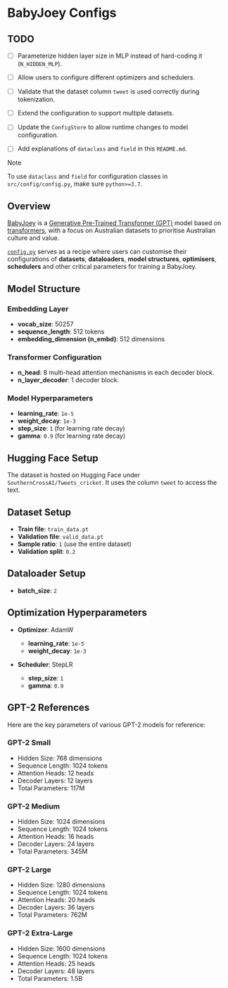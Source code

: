 # BabyJoey Configs

## TODO
- [ ] Parameterize hidden layer size in MLP instead of hard-coding it (`N_HIDDEN_MLP`).
- [ ] Allow users to configure different optimizers and schedulers.
- [ ] Validate that the dataset column `tweet` is used correctly during tokenization.
- [ ] Extend the configuration to support multiple datasets.
- [ ] Update the `ConfigStore` to allow runtime changes to model configuration.
- [ ] Add explanations of `dataclass` and `field` in this `README.md`.


> [!NOTE]
> To use `dataclass` and `field` for configuration classes in `src/config/config.py`, make sure `python>=3.7`.

## Overview

[BabyJoey](https://github.com/southern-cross-ai/BabyJoey) is a [Generative Pre-Trained Transformer (GPT)](https://en.wikipedia.org/wiki/Generative_pre-trained_transformer) model based on [transformers](https://en.wikipedia.org/wiki/Attention_Is_All_You_Need), with a focus on Australian datasets to prioritise Australian culture and value.

[`config.py`](./config.py) serves as a recipe where users can customise their configurations of **datasets**, **dataloaders**, **model structures**, **optimisers**, **schedulers** and other critical parameters for training a BabyJoey.


## Model Structure

### Embedding Layer
- **vocab_size**: 50257
- **sequence_length**: 512 tokens
- **embedding_dimension (n_embd)**: 512 dimensions

### Transformer Configuration
- **n_head**: 8 multi-head attention mechanisms in each decoder block.
- **n_layer_decoder**: 1 decoder block.

### Model Hyperparameters
- **learning_rate**: `1e-5`
- **weight_decay**: `1e-3`
- **step_size**: `1` (for learning rate decay)
- **gamma**: `0.9` (for learning rate decay)

## Hugging Face Setup

The dataset is hosted on Hugging Face under `SouthernCrossAI/Tweets_cricket`. It uses the column `tweet` to access the text.

## Dataset Setup

- **Train file**: `train_data.pt`
- **Validation file**: `valid_data.pt`
- **Sample ratio**: `1` (use the entire dataset)
- **Validation split**: `0.2`

## Dataloader Setup

- **batch_size**: `2`

## Optimization Hyperparameters

- **Optimizer**: AdamW
  - **learning_rate**: `1e-5`
  - **weight_decay**: `1e-3`
  
- **Scheduler**: StepLR
  - **step_size**: `1`
  - **gamma**: `0.9`

## GPT-2 References

Here are the key parameters of various GPT-2 models for reference:

### GPT-2 Small
- Hidden Size: 768 dimensions
- Sequence Length: 1024 tokens
- Attention Heads: 12 heads
- Decoder Layers: 12 layers
- Total Parameters: 117M

### GPT-2 Medium
- Hidden Size: 1024 dimensions
- Sequence Length: 1024 tokens
- Attention Heads: 16 heads
- Decoder Layers: 24 layers
- Total Parameters: 345M

### GPT-2 Large
- Hidden Size: 1280 dimensions
- Sequence Length: 1024 tokens
- Attention Heads: 20 heads
- Decoder Layers: 36 layers
- Total Parameters: 762M

### GPT-2 Extra-Large
- Hidden Size: 1600 dimensions
- Sequence Length: 1024 tokens
- Attention Heads: 25 heads
- Decoder Layers: 48 layers
- Total Parameters: 1.5B
